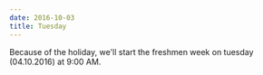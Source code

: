 ```yaml
---
date: 2016-10-03
title: Tuesday
---
```


Because of the holiday, we'll start the freshmen week on tuesday (04.10.2016) at 9:00 AM.

